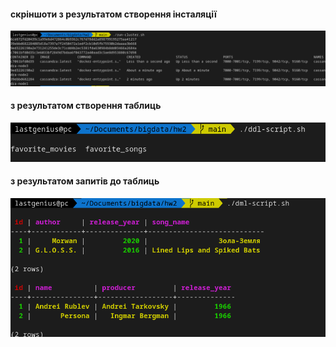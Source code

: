 #### скріншоти з результатом створення інсталяції 

![](./img1.png)

#### з результатом створення таблиць

![](./img2.png)

#### з результатом запитів до таблиць

![](./img3.png)
